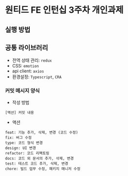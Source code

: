 # 원티드 FE 인턴십 3주차 개인과제

## 실행 방법

## 공통 라이브러리

- 전역 상태 관리: `redux`
- CSS: `emotion`
- api client: `axios`
- 환경설정: `Typescript`, `CRA`

### 커밋 메시지 양식

- 작성 방법

```
[액션] 커밋 내용
```

- 액션

```
feat: 기능 추가, 삭제, 변경 (코드 수정)
fix: 버그 수정
type: 코드 형식 변경
design: UI 변경
refactor: 코드 리팩토링
docs: 코드 외 문서의 추가, 삭제, 변경
test: 테스트 코드 추가, 삭제, 변경
chore: 빌드 업무 수정, 패키지 매니저 수정
```
